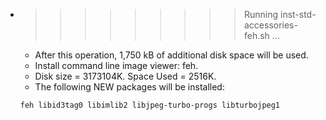 * >>>>>>>>> Running inst-std-accessories-feh.sh ...
  * After this operation, 1,750 kB of additional disk space will be used.
  * Install command line image viewer: feh.
  * Disk size = 3173104K. Space Used = 2516K.
  * The following NEW packages will be installed:
  ```bash
  feh libid3tag0 libimlib2 libjpeg-turbo-progs libturbojpeg1
  ```
